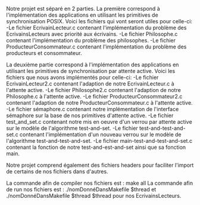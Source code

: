 Notre projet est séparé en 2 parties. 
La première correspond à l'implémentation des applications en utilisant les primitives de synchronisation POSIX. Voici les fichiers qui vont seront utiles pour celle-ci:
-Le fichier EcrivainLecteur.c contenant l'implémentation du problème des EcrivainsLecteurs avec priorité aux écrivains.
-Le fichier Philosophe.c contenant l'implémentation du problème des philosophes.
-Le fichier ProducteurConsommateur.c contenant l'implémentation du problème des producteurs et consommateur.

La deuxième partie correspond à l'implémentation des applications en utilisant les primitives de synchronisation par attente active. Voici les fichiers que nous avons implémentés pour celle-ci:
-Le fichier EcrivainLecteur2.c contenant l'adaption de notre EcrivainLecteur.c à l'attente active.
-Le fichier Philosophe2.c contenant l'adaption de notre Philosophe.c à l'attente active.
-Le fichier ProducteurConsommateur2.c contenant l'adaption de notre ProducteurConsommateur.c à l'attente active.
-Le fichier sémaphore.c contenant notre implémentation de l'interface sémaphore sur la base de nos primitives d'attente active.
-Le fichier test_and_set.c contenant notre mis en oeuvre d'un verrou par attente active sur le modèle de l'algorithme test-and-set.
-Le fichier test-and-test-and-set.c contenant l'implémentation d'un nouveau verrou sur le modèle de l'algorithme test-and-test-and-set.
-Le fichier main-test-and-test-and-set.c contenant la fonction de notre test-and-est-and-set ainsi que sa fonction main.

Notre projet comprend également des fichiers headers pour faciliter l'import de certains de nos fichiers dans d'autres.

La commande afin de compiler nos fichiers est : make all
La commande afin de run nos fichiers est : ./nomDonnéDansMakefile $thread et ./nomDonnéDansMakefile $thread $thread pour nos EcrivainsLecteurs.